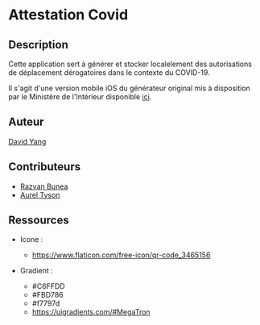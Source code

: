 # Attestation Covid

## Description

Cette application sert à générer et stocker localelement des autorisations de déplacement dérogatoires dans le contexte du COVID-19.

Il s'agit d'une version mobile iOS du générateur original mis à disposition par le Ministère de l'Intérieur disponible [ici](https://media.interieur.gouv.fr/deplacement-covid-19/).

## Auteur

[David Yang](https://github.com/davidy4ng)

## Contributeurs

- [Razvan Bunea](https://github.com/razvn)
- [Aurel Tyson](https://github.com/AurelTyson)

## Ressources

- Icone : 
  - https://www.flaticon.com/free-icon/qr-code_3465156

- Gradient :
  - #C6FFDD
  - #FBD786
  - #f7797d
  - https://uigradients.com/#MegaTron
